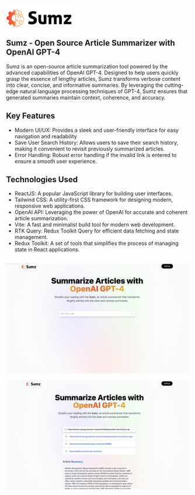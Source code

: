 ![Image Alt Text](src/assets/logo.svg)

## Sumz - Open Source Article Summarizer with OpenAI GPT-4
Sumz is an open-source article summarization tool powered by the advanced capabilities of OpenAI GPT-4. Designed to help users quickly grasp the essence of lengthy articles, Sumz transforms verbose content into clear, concise, and informative summaries. By leveraging the cutting-edge natural language processing techniques of GPT-4, Sumz ensures that generated summaries maintain context, coherence, and accuracy.

## Key Features
- Modern UI/UX: Provides a sleek and user-friendly interface for easy navigation and readability
- Save User Search History: Allows users to save their search history, making it convenient to revisit previously summarized articles.
- Error Handling: Robust error handling if the invalid link is entered to ensure a smooth user experience.

## Technologies Used
- ReactJS: A popular JavaScript library for building user interfaces.
- Tailwind CSS: A utility-first CSS framework for designing modern, responsive web applications.
- OpenAI API: Leveraging the power of OpenAI for accurate and coherent article summarization.
- Vite: A fast and minimalist build tool for modern web development.
- RTK Query: Redux Toolkit Query for efficient data fetching and state management.
- Redux Toolkit: A set of tools that simplifies the process of managing state in React applications.

##



![Image Alt Text](src/assets/intro.png)

![Image Alt Text](src/assets/article.png)

